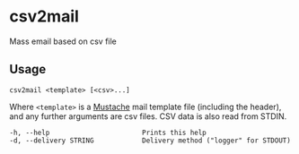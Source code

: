 # csv2mail
Mass email based on csv file

## Usage

`csv2mail <template> [<csv>...]`

Where `<template>` is a [Mustache](https://github.com/mustache/mustache) mail 
template file (including the header), and any further arguments are csv 
files. CSV data is also read from STDIN.

    -h, --help                       Prints this help
    -d, --delivery STRING            Delivery method ("logger" for STDOUT)
